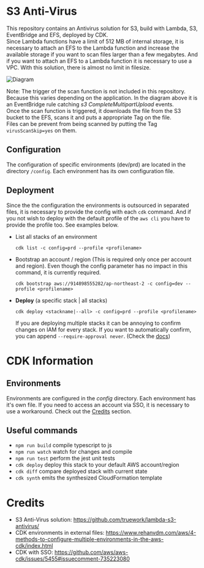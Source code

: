 # S3 Anti-Virus

This repository contains an Antivirus solution for S3, build with Lambda, S3, EventBridge and EFS, deployed by CDK.\
Since Lambda functions have a limit of 512 MB of internal storage, it is necessary to attach an EFS to the Lambda function and increase the available storage if you want to scan files larger than a few megabytes. And if you want to attach an EFS to a Lambda function it is necessary to use a VPC. With this solution, there is almost no limit in filesize.

![Diagram](https://github.com/cloudxsgmbh/s3antivirus/raw/main/img/diagram.png)

Note: The trigger of the scan function is not included in this repository. Because this varies depending on the application. In the diagram above it is an EventBridge rule catching _s3 CompleteMultipartUpload_ events.\
Once the scan function is triggered, it downloads the file from the S3 bucket to the EFS, scans it and puts a appropriate Tag on the file.\
Files can be prevent from being scanned by putting the Tag `virusScanSkip=yes` on them.

## Configuration

The configuration of specific environments (dev/prd) are located in the directory `/config`. Each environment has its own configuration file.

## Deployment

Since the the configuration the environments is outsourced in separated files, it is necessary to provide the config with each `cdk` command. And if you not wish to deploy with the default profile of the `aws cli` you have to provide the profile too. See examples below.

- List all stacks of an environment

  ```
  cdk list -c config=prd --profile <profilename>
  ```

- Bootstrap an account / region (This is required only once per account and region). Even though the config parameter has no impact in this command, it is currently required.
  ```
  cdk bootstrap aws://914898555282/ap-northeast-2 -c config=dev --profile <profilename>
  ```
- **Deploy** (a specific stack | all stacks)
  ```
  cdk deploy <stackname|--all> -c config=prd --profile <profilename>
  ```
  If you are deploying multiple stacks it can be annoying to confirm changes on IAM for every stack. If you want to automatically confirm, you can append `--require-approval never`. (Check the [docs](https://docs.aws.amazon.com/cdk/latest/guide/cli.html#cli-security))

# CDK Information

## Environments

Environments are configured in the _config_ directory. Each environment has it's own file. If you need to access an account via SSO, it is necessary to use a workaround. Check out the [Credits](#Credits) section.

## Useful commands

- `npm run build` compile typescript to js
- `npm run watch` watch for changes and compile
- `npm run test` perform the jest unit tests
- `cdk deploy` deploy this stack to your default AWS account/region
- `cdk diff` compare deployed stack with current state
- `cdk synth` emits the synthesized CloudFormation template

# Credits

- S3 Anti-Virus solution: https://github.com/truework/lambda-s3-antivirus/
- CDK environments in external files: https://www.rehanvdm.com/aws/4-methods-to-configure-multiple-environments-in-the-aws-cdk/index.html
- CDK with SSO: https://github.com/aws/aws-cdk/issues/5455#issuecomment-735223080
